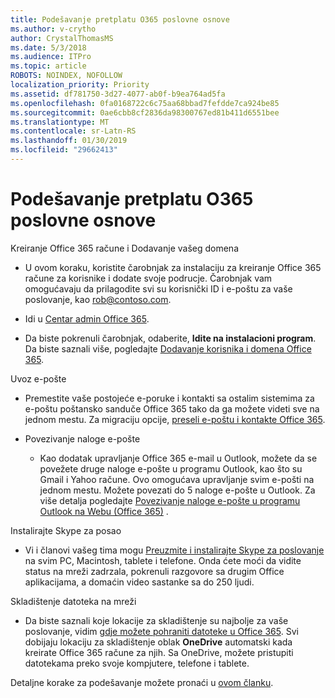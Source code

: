 ```yaml
---
title: Podešavanje pretplatu O365 poslovne osnove
ms.author: v-crytho
author: CrystalThomasMS
ms.date: 5/3/2018
ms.audience: ITPro
ms.topic: article
ROBOTS: NOINDEX, NOFOLLOW
localization_priority: Priority
ms.assetid: df781750-3d27-4077-ab0f-b9ea764ad5fa
ms.openlocfilehash: 0fa0168722c6c75aa68bbad7fefdde7ca924be85
ms.sourcegitcommit: 0ae6cbb8cf2836da98300767ed81b411d6551bee
ms.translationtype: MT
ms.contentlocale: sr-Latn-RS
ms.lasthandoff: 01/30/2019
ms.locfileid: "29662413"
---
```

# <a name="setting-up-your-o365-business-essentials-subscription"></a>Podešavanje pretplatu O365 poslovne osnove

Kreiranje Office 365 račune i Dodavanje vašeg domena
  
- U ovom koraku, koristite čarobnjak za instalaciju za kreiranje Office 365 račune za korisnike i dodate svoje podrucje. Čarobnjak vam omogućavaju da prilagodite svi su korisnički ID i e-poštu za vaše poslovanje, kao [rob@contoso.com](mailto:rob@contoso.com).
    
- Idi u [Centar admin Office 365](https://login.partner.microsoftonline.cn/).
    
- Da biste pokrenuli čarobnjak, odaberite, **Idite na instalacioni program**. Da biste saznali više, pogledajte [Dodavanje korisnika i domena Office 365](https://support.office.com/Article/Add-users-and-domain-to-Office-365-6383f56d-3d09-4dcb-9b41-b5f5a5efd611).
    
Uvoz e-pošte
  
- Premestite vaše postojeće e-poruke i kontakti sa ostalim sistemima za e-poštu poštansko sanduče Office 365 tako da ga možete videti sve na jednom mestu. Za migraciju opcije, [preseli e-poštu i kontakte Office 365](https://support.office.com/Article/Migrate-email-and-contacts-to-Office-365-a3e3bddb-582e-4133-8670-e61b9f58627e).
    
- Povezivanje naloge e-pošte
    
  - Kao dodatak upravljanje Office 365 e-mail u Outlook, možete da se povežete druge naloge e-pošte u programu Outlook, kao što su Gmail i Yahoo račune. Ovo omogućava upravljanje svim e-pošti na jednom mestu. Možete povezati do 5 naloge e-pošte u Outlook. Za više detalja pogledajte [Povezivanje naloge e-pošte u programu Outlook na Webu (Office 365)](https://support.office.com/Article/Connect-email-accounts-in-Outlook-on-the-web-Office-365-d7012ff0-924f-4f78-8aca-c3912d886c4d) . 
    
Instalirajte Skype za posao
  
- Vi i članovi vašeg tima mogu [Preuzmite i instalirajte Skype za poslovanje](https://support.office.com/Article/download-and-install-Skype-for-Business-8a0d4da8-9d58-44f9-9759-5c8f340cb3fb) na svim PC, Macintosh, tablete i telefone. Onda ćete moći da vidite status na mreži zadrzala, pokrenuli razgovore sa drugim Office aplikacijama, a domaćin video sastanke sa do 250 ljudi. 
    
Skladištenje datoteka na mreži
  
- Da biste saznali koje lokacije za skladištenje su najbolje za vaše poslovanje, vidim [gdje možete pohraniti datoteke u Office 365](https://support.office.com/article/c7c20284-bc94-47f4-9728-d28e9daf0790.aspx). Svi dobijaju lokaciju za skladištenje oblak **OneDrive** automatski kada kreirate Office 365 račune za njih. Sa OneDrive, možete pristupiti datotekama preko svoje kompjutere, telefone i tablete. 
    
Detaljne korake za podešavanje možete pronaći u [ovom članku](https://support.office.com/Article/set-up-Office-365-for-business-6a3a29a0-e616-4713-99d1-15eda62d04fa#ID0EAAAABAAA=Business_Essentials).
  

